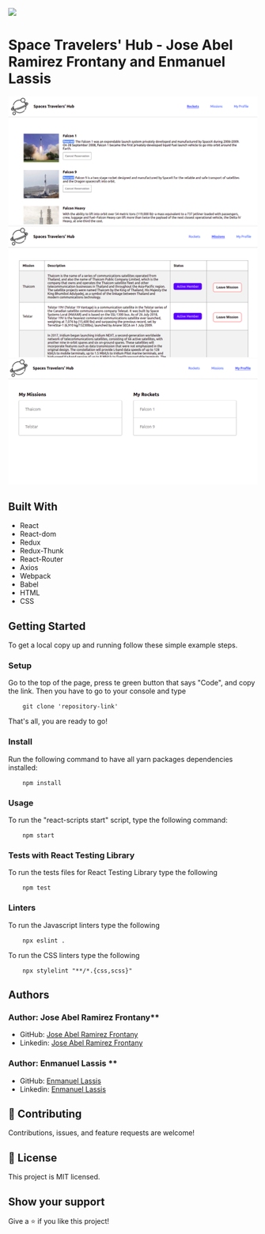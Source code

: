 ![](https://img.shields.io/badge/Microverse-blueviolet)

# Space Travelers' Hub - Jose Abel Ramirez Frontany and Enmanuel Lassis

![screenshot](./app_screenshot.png)
![screenshot](./app_screenshot2.png)
![screenshot](./app_screenshot3.png)

## Built With

- React
- React-dom
- Redux
- Redux-Thunk
- React-Router
- Axios
- Webpack
- Babel
- HTML
- CSS

## Getting Started

To get a local copy up and running follow these simple example steps.

### Setup

Go to the top of the page, press te green button that says "Code", and copy the link. Then you have to go to your console and type

```
    git clone 'repository-link'
```

That's all, you are ready to go!

### Install

Run the following command to have all yarn packages dependencies installed:

```
    npm install
```

### Usage

To run the "react-scripts start" script, type the following command:

```
    npm start
```

### Tests with React Testing Library

To run the tests files for React Testing Library type the following

```
    npm test
```

### Linters

To run the Javascript linters type the following

```
    npx eslint .
```

To run the CSS linters type the following

```
    npx stylelint "**/*.{css,scss}"
```

## Authors

### Author: Jose Abel Ramirez Frontany\*\*

- GitHub: [Jose Abel Ramirez Frontany](https://github.com/jose-Abel)
- Linkedin: [Jose Abel Ramirez Frontany](www.linkedin.com/in/joseabelramirezfrontany)

### Author: Enmanuel Lassis \*\*

- GitHub: [Enmanuel Lassis](https://github.com/elassis)
- Linkedin: [Enmanuel Lassis](https://www.linkedin.com/in/enmanuel-lassis-pe%C3%B1a/)

## 🤝 Contributing

Contributions, issues, and feature requests are welcome!

## 📝 License

This project is MIT licensed.

## Show your support

Give a ⭐️ if you like this project!

